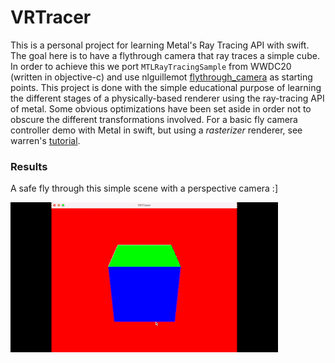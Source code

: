 #  VRTracer

This is a personal project for learning Metal's Ray Tracing API with swift. The goal here is to have a flythrough camera that ray traces a simple cube. In order to achieve this we port `MTLRayTracingSample` from WWDC20 (written in objective-c) and use nlguillemot [flythrough_camera](https://github.com/nlguillemot/flythrough_camera) as starting points. This project is done with the simple educational purpose of learning the different stages of a physically-based renderer using the ray-tracing API of metal. Some obvious optimizations have been set aside in order not to obscure the different transformations involved. For a basic fly camera controller demo with Metal in swift, but using a *rasterizer* renderer, see warren's [tutorial](https://github.com/metal-by-example/MetalFlyCamera). 


### Results

A safe fly through this simple scene with a perspective camera :]

![RTflyCamera](rtCubeSmall.gif)


